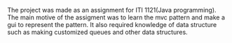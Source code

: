 The project was made as an assignment for ITI 1121(Java programming).
The main motive of the assigment was to learn the mvc pattern and make a gui to represent the pattern.
It also required knowledge of data structure such as making customized queues and other data structures.